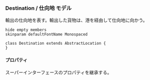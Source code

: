 ### Destination / 仕向地 モデル

輸出の仕向地を表す。輸出した貨物は、港を経由して仕向地に向かう。

```plantuml
hide empty members
skinparam defaultFontName Monospaced

class Destination extends AbstractLocation {
}
```

#### プロパティ

スーパーインターフェースのプロパティを継承する。
